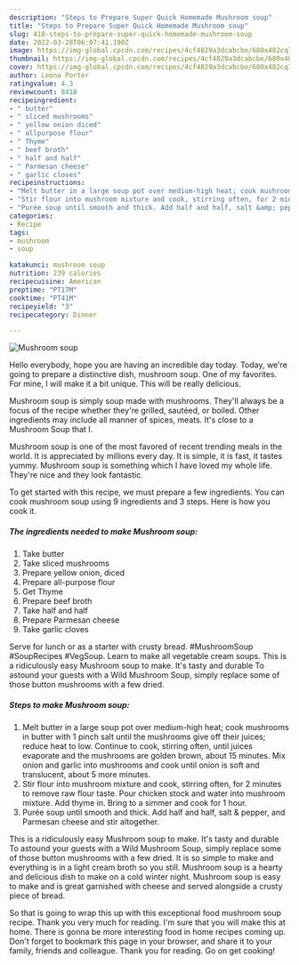 ```yaml
---
description: "Steps to Prepare Super Quick Homemade Mushroom soup"
title: "Steps to Prepare Super Quick Homemade Mushroom soup"
slug: 418-steps-to-prepare-super-quick-homemade-mushroom-soup
date: 2022-03-28T06:07:41.190Z
image: https://img-global.cpcdn.com/recipes/4cf4829a3dcabcbe/680x482cq70/mushroom-soup-recipe-main-photo.jpg
thumbnail: https://img-global.cpcdn.com/recipes/4cf4829a3dcabcbe/680x482cq70/mushroom-soup-recipe-main-photo.jpg
cover: https://img-global.cpcdn.com/recipes/4cf4829a3dcabcbe/680x482cq70/mushroom-soup-recipe-main-photo.jpg
author: Leona Porter
ratingvalue: 4.3
reviewcount: 8418
recipeingredient:
- " butter"
- " sliced mushrooms"
- " yellow onion diced"
- " allpurpose flour"
- " Thyme"
- " beef broth"
- " half and half"
- " Parmesan cheese"
- " garlic cloves"
recipeinstructions:
- "Melt butter in a large soup pot over medium-high heat; cook mushrooms in butter with 1 pinch salt until the mushrooms give off their juices; reduce heat to low. Continue to cook, stirring often, until juices evaporate and the mushrooms are golden brown, about 15 minutes. Mix onion and garlic into mushrooms and cook until onion is soft and translucent, about 5 more minutes."
- "Stir flour into mushroom mixture and cook, stirring often, for 2 minutes to remove raw flour taste. Pour chicken stock and water into mushroom mixture. Add thyme in. Bring to a simmer and cook for 1 hour."
- "Purée soup until smooth and thick. Add half and half, salt &amp; pepper, and Parmesan cheese and stir altogether."
categories:
- Recipe
tags:
- mushroom
- soup

katakunci: mushroom soup 
nutrition: 239 calories
recipecuisine: American
preptime: "PT17M"
cooktime: "PT41M"
recipeyield: "3"
recipecategory: Dinner

---
```



![Mushroom soup](https://img-global.cpcdn.com/recipes/4cf4829a3dcabcbe/680x482cq70/mushroom-soup-recipe-main-photo.jpg)

Hello everybody, hope you are having an incredible day today. Today, we're going to prepare a distinctive dish, mushroom soup. One of my favorites. For mine, I will make it a bit unique. This will be really delicious.

Mushroom soup is simply soup made with mushrooms. They&#39;ll always be a focus of the recipe whether they&#39;re grilled, sautéed, or boiled. Other ingredients may include all manner of spices, meats. It&#39;s close to a Mushroom Soup that I.

Mushroom soup is one of the most favored of recent trending meals in the world. It is appreciated by millions every day. It is simple, it is fast, it tastes yummy. Mushroom soup is something which I have loved my whole life. They're nice and they look fantastic.


To get started with this recipe, we must prepare a few ingredients. You can cook mushroom soup using 9 ingredients and 3 steps. Here is how you cook it.

<!--inarticleads1-->

##### The ingredients needed to make Mushroom soup:

1. Take  butter
1. Take  sliced mushrooms
1. Prepare  yellow onion, diced
1. Prepare  all-purpose flour
1. Get  Thyme
1. Prepare  beef broth
1. Take  half and half
1. Prepare  Parmesan cheese
1. Take  garlic cloves


Serve for lunch or as a starter with crusty bread. #MushroomSoup #SoupRecipes #VegSoup. Learn to make all vegetable cream soups. This is a ridiculously easy Mushroom soup to make. It&#39;s tasty and durable To astound your guests with a Wild Mushroom Soup, simply replace some of those button mushrooms with a few dried. 

<!--inarticleads2-->

##### Steps to make Mushroom soup:

1. Melt butter in a large soup pot over medium-high heat; cook mushrooms in butter with 1 pinch salt until the mushrooms give off their juices; reduce heat to low. Continue to cook, stirring often, until juices evaporate and the mushrooms are golden brown, about 15 minutes. Mix onion and garlic into mushrooms and cook until onion is soft and translucent, about 5 more minutes.
1. Stir flour into mushroom mixture and cook, stirring often, for 2 minutes to remove raw flour taste. Pour chicken stock and water into mushroom mixture. Add thyme in. Bring to a simmer and cook for 1 hour.
1. Purée soup until smooth and thick. Add half and half, salt &amp; pepper, and Parmesan cheese and stir altogether.


This is a ridiculously easy Mushroom soup to make. It&#39;s tasty and durable To astound your guests with a Wild Mushroom Soup, simply replace some of those button mushrooms with a few dried. It is so simple to make and everything is in a light cream broth so you still. Mushroom soup is a hearty and delicious dish to make on a cold winter night. Mushroom soup is easy to make and is great garnished with cheese and served alongside a crusty piece of bread. 

So that is going to wrap this up with this exceptional food mushroom soup recipe. Thank you very much for reading. I'm sure that you will make this at home. There is gonna be more interesting food in home recipes coming up. Don't forget to bookmark this page in your browser, and share it to your family, friends and colleague. Thank you for reading. Go on get cooking!

